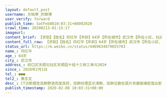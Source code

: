 ```yaml
---
layout: default_post
username: 方柏寒_的微博
user_verify: forward
publish_time: SatFeb0810:03:31+08002020
crawl_time: 20200213-01:15:17
imageurl: 
content_brief: 【求助】【姓名】邓红华【年龄】64岁【所在城市】武汉市【所在小区、社区】硚口区 天顺北社区 天顺园十组十三栋三单元302#【患病时间】2020年2月1日【联系方式】●●●【其他紧急联系人】黄志文【病情描述】CT诊断报告：双肺野透亮度良好，双肺纹理显示清晰，双肺见散在斑片状磨玻璃密度 ...全文
content_full_raw: 【求助】【姓名】邓红华【年龄】64岁【所在城市】武汉市【所在小区、社区】硚口区天顺北社区天顺园十组十三栋三单元302#【患病时间】2020年2月1日【联系方式】●●●【其他紧急联系人】黄志文【病情描述】CT诊断报告：双肺野透亮度良好，双肺纹理显示清晰，双肺见散在斑片状磨玻璃密度出影。双肺门影不大。气管及各支气管通畅。纵隔淋巴结肿大，双侧腋窝内未见明显肿大淋巴结影。心脏及大血管未见明显异常。所及肝脏见多发囊样影。印象：1.考虑病毒性肺炎，请结合临床治疗后复查；2.纵隔淋巴结肿大；3.肝内多发囊性灶。（图片上传太慢，先将求助信发上来）
status_url: https://m.weibo.cn/status/4469634679655783
name_: 邓红华
age_: 64岁
city_: 武汉市
address_: 硚口区天顺北社区天顺园十组十三栋三单元302#
since_: 2020年2月1日
tel_: ●●●
tel2_: 黄志文
desc_: CT诊断报告双肺野透亮度良好，双肺纹理显示清晰，双肺见散在斑片状磨玻璃密度出影。双肺门影不大。气管及各支气管通畅。纵隔淋巴结肿大，双侧腋窝内未见明显肿大淋巴结影。心脏及大血管未见明显异常。所及肝脏见多发囊样影。印象1.考虑病毒性肺炎，请结合临床治疗后复查；2.纵隔淋巴结肿大；3.肝内多发囊性灶。（图片上传太慢，先将求助信发上来）
publish_timestamp: 2020-02-08 10:03:31+08:00
---
```


